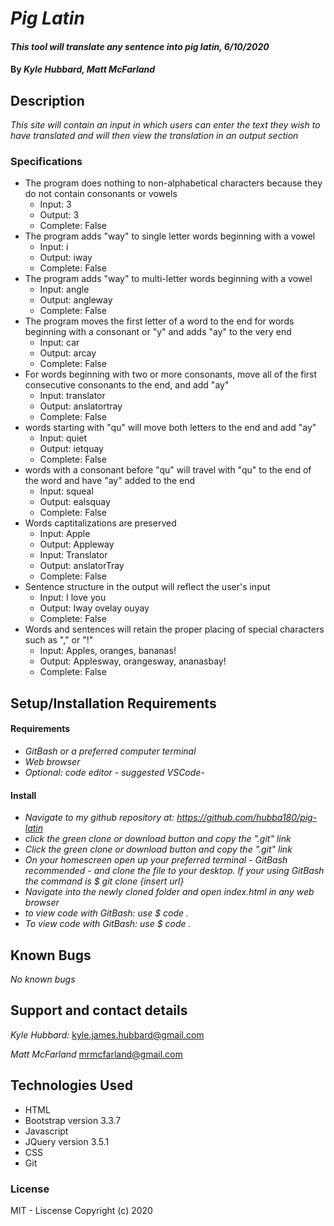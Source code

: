 # _Pig Latin_
#### _This tool will translate any sentence into pig latin, 6/10/2020_
#### By _**Kyle Hubbard, Matt McFarland**_
## Description
_This site will contain an input in which users can enter the text they wish to have translated and will then view the translation in an output section_

### Specifications
* The program does nothing to non-alphabetical characters because they do not contain consonants or vowels
  - Input: 3
  - Output: 3
  - Complete: False
* The program adds "way" to single letter words beginning with a vowel
  - Input: i
  - Output: iway
  - Complete: False
* The program adds "way" to multi-letter words beginning with a vowel
  - Input: angle
  - Output: angleway
  - Complete: False
* The program moves the first letter of a word to the end for words beginning with a consonant or "y" and adds "ay" to the very end
  - Input: car
  - Output: arcay
  - Complete: False
* For words beginning with two or more consonants, move all of the first consecutive consonants to the end, and add "ay"
  - Input: translator
  - Output: anslatortray
  - Complete: False
* words starting with "qu" will move both letters to the end and add "ay" 
  - Input: quiet
  - Output: ietquay
  - Complete: False
* words with a consonant before "qu" will travel with "qu" to the end of the word and have "ay" added to the end
  - Input: squeal
  - Output: ealsquay
  - Complete: False
* Words captitalizations are preserved
  - Input: Apple
  - Output: Appleway
  - Input: Translator
  - Output: anslatorTray
  - Complete: False
* Sentence structure in the output will reflect the user's input
  - Input: I love you
  - Output: Iway ovelay ouyay
  - Complete: False
* Words and sentences will retain the proper placing of special characters such as "," or "!" 
  - Input: Apples, oranges, bananas!
  - Output: Applesway, orangesway, ananasbay!
  - Complete: False


## Setup/Installation Requirements
#### Requirements
* _GitBash or a preferred computer terminal_
* _Web browser_
* _Optional: code editor - suggested VSCode-_
#### Install
* _Navigate to my github repository at: https://github.com/hubba180/pig-latin_
* _click the green clone or download button and copy the ".git" link_
* _Click the green clone or download button and copy the ".git" link_
* _On your homescreen open up your preferred terminal - GitBash recommended - and clone the file to your desktop. If your using GitBash the command is $ git clone {insert url}_
* _Navigate into the newly cloned folder and open index.html in any web browser_
* _to view code with GitBash: use $ code ._
* _To view code with GitBash: use $ code ._
## Known Bugs
_No known bugs_
## Support and contact details
_Kyle Hubbard:_
kyle.james.hubbard@gmail.com

_Matt McFarland_
mrmcfarland@gmail.com

## Technologies Used
* HTML
* Bootstrap version 3.3.7
* Javascript
* JQuery version 3.5.1
* CSS
* Git
### License
MIT - Liscense
Copyright (c) 2020 